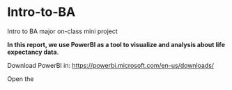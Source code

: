 # Intro-to-BA

Intro to BA major on-class mini project

**In this report, we use PowerBI as a tool to visualize and analysis about life expectancy data**.

Download PowerBI in: [https://powerbi.microsoft.com/en-us/downloads/ ]()

Open the

